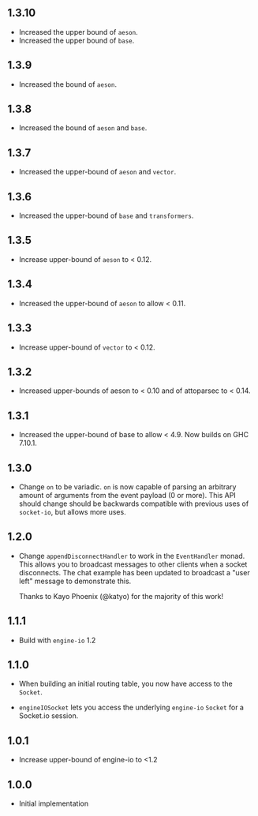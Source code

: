 ## 1.3.10

* Increased the upper bound of `aeson`.
* Increased the upper bound of `base`.

## 1.3.9

* Increased the bound of `aeson`.

## 1.3.8

* Increased the bound of `aeson` and `base`.

## 1.3.7

* Increased the upper-bound of `aeson` and `vector`.

## 1.3.6

* Increased the upper-bound of `base` and `transformers`.

## 1.3.5

* Increase upper-bound of `aeson` to < 0.12.

## 1.3.4

* Increased the upper-bound of `aeson` to allow < 0.11.

## 1.3.3

* Increase upper-bound of `vector` to < 0.12.

## 1.3.2

* Increased upper-bounds of aeson to < 0.10 and of attoparsec to < 0.14.

## 1.3.1

* Increased the upper-bound of base to allow < 4.9. Now builds on
  GHC 7.10.1.

## 1.3.0

* Change `on` to be variadic. `on` is now capable of parsing an arbitrary amount
  of arguments from the event payload (0 or more). This API should change should
  be backwards compatible with previous uses of `socket-io`, but allows more uses.

## 1.2.0

* Change `appendDisconnectHandler` to work in the `EventHandler` monad. This
  allows you to broadcast messages to other clients when a socket disconnects.
  The chat example has been updated to broadcast a "user left" message to
  demonstrate this.

  Thanks to Kayo Phoenix (@katyo) for the majority of this work!

## 1.1.1

* Build with `engine-io` 1.2

## 1.1.0

* When building an initial routing table, you now have access to the `Socket`.

* `engineIOSocket` lets you access the underlying `engine-io` `Socket` for a
  Socket.io session.

## 1.0.1

* Increase upper-bound of engine-io to <1.2

## 1.0.0

* Initial implementation
